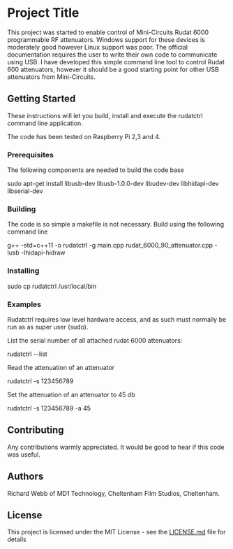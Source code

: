 # Project Title

This project was started to enable control of Mini-Circuits Rudat 6000 programmable RF attenuators. Windows support for these devices is moderately good however Linux support was poor. The official documentation requires the user to write their own code to communicate using USB. I have developed this simple command line tool to control Rudat 600 attenuators, however it should be a good starting point for other USB attenuators from Mini-Circuits.

## Getting Started

These instructions will let you build, install and execute the rudatctrl command line application.

The code has been tested on Raspberry Pi 2,3 and 4.

### Prerequisites

The following components are needed to build the code base

sudo apt-get install libusb-dev libusb-1.0.0-dev libudev-dev libhidapi-dev libserial-dev

### Building

The code is so simple a makefile is not necessary. Build using the following command line

g++ -std=c++11 -o rudatctrl -g main.cpp rudat_6000_90_attenuator.cpp -lusb -lhidapi-hidraw

### Installing

sudo cp rudatctrl /usr/local/bin

### Examples

Rudatctrl requires low level hardware access, and as such must normally be run as as super user (sudo).

List the serial number of all attached rudat 6000 attenuators:

rudatctrl --list

Read the attenuation of an attenuator

rudatctrl -s 123456789

Set the attenuation of an attenuator to 45 db

rudatctrl -s 123456789 -a 45

## Contributing

Any contributions warmly appreciated. It would be good to hear if this code was useful.

## Authors

Richard Webb of MD1 Technology, Cheltenham Film Studios, Cheltenham.

## License

This project is licensed under the MIT License - see the [LICENSE.md](LICENSE.md) file for details